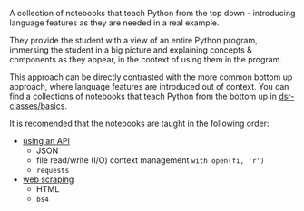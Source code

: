 A collection of notebooks that teach Python from the top down - introducing language features as they are needed in a real example.

They provide the student with a view of an entire Python program, immersing the student in a big picture and explaining concepts & components as they appear, in the context of using them in the program.

This approach can be directly contrasted with the more common bottom up approach, where language features are introduced out of context.  You can find a collections of notebooks that teach Python from the bottom up in [dsr-classes/basics](https://github.com/stanislav-chekmenev/dsr-classes/tree/master/python/basics).

It is recomended that the notebooks are taught in the following order:
- [using an API](https://github.com/stanislav-chekmenev/dsr-classes/blob/master/python/top-down/using-an-api.ipynb)
    * JSON
    * file read/write (I/O) context management `with open(fi, 'r')`
    * `requests`
- [web scraping](https://github.com/stanislav-chekmenev/dsr-classes/blob/master/python/top-down/web-scraping.ipynb)
    * HTML
    * `bs4`

